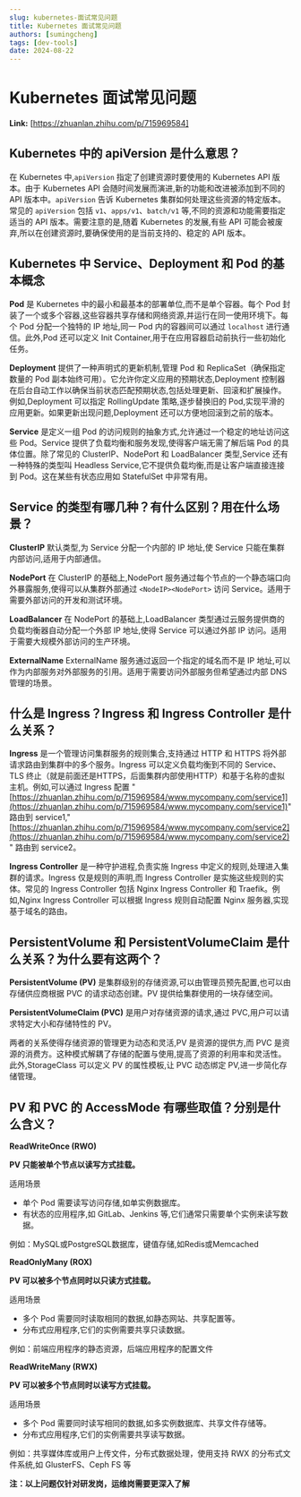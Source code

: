```yaml
---
slug: kubernetes-面试常见问题
title: Kubernetes 面试常见问题
authors: [sumingcheng]
tags: [dev-tools]
date: 2024-08-22
---
```


# Kubernetes 面试常见问题



 **Link:** [https://zhuanlan.zhihu.com/p/715969584]

## Kubernetes 中的 apiVersion 是什么意思？  

在 Kubernetes 中,`apiVersion` 指定了创建资源时要使用的 Kubernetes API 版本。由于 Kubernetes API 会随时间发展而演进,新的功能和改进被添加到不同的 API 版本中。`apiVersion` 告诉 Kubernetes 集群如何处理这些资源的特定版本。常见的 `apiVersion` 包括 `v1`、`apps/v1`、`batch/v1` 等,不同的资源和功能需要指定适当的 API 版本。需要注意的是,随着 Kubernetes 的发展,有些 API 可能会被废弃,所以在创建资源时,要确保使用的是当前支持的、稳定的 API 版本。

## Kubernetes 中 Service、Deployment 和 Pod 的基本概念  

**Pod** 是 Kubernetes 中的最小和最基本的部署单位,而不是单个容器。每个 Pod 封装了一个或多个容器,这些容器共享存储和网络资源,并运行在同一使用环境下。每个 Pod 分配一个独特的 IP 地址,同一 Pod 内的容器间可以通过 `localhost` 进行通信。此外,Pod 还可以定义 Init Container,用于在应用容器启动前执行一些初始化任务。

**Deployment** 提供了一种声明式的更新机制,管理 Pod 和 ReplicaSet（确保指定数量的 Pod 副本始终可用）。它允许你定义应用的预期状态,Deployment 控制器在后台自动工作以确保当前状态匹配预期状态,包括处理更新、回滚和扩展操作。例如,Deployment 可以指定 RollingUpdate 策略,逐步替换旧的 Pod,实现平滑的应用更新。如果更新出现问题,Deployment 还可以方便地回滚到之前的版本。

**Service** 是定义一组 Pod 的访问规则的抽象方式,允许通过一个稳定的地址访问这些 Pod。Service 提供了负载均衡和服务发现,使得客户端无需了解后端 Pod 的具体位置。除了常见的 ClusterIP、NodePort 和 LoadBalancer 类型,Service 还有一种特殊的类型叫 Headless Service,它不提供负载均衡,而是让客户端直接连接到 Pod。这在某些有状态应用如 StatefulSet 中非常有用。

## Service 的类型有哪几种？有什么区别？用在什么场景？  

**ClusterIP** 默认类型,为 Service 分配一个内部的 IP 地址,使 Service 只能在集群内部访问,适用于内部通信。

**NodePort** 在 ClusterIP 的基础上,NodePort 服务通过每个节点的一个静态端口向外暴露服务,使得可以从集群外部通过 `<NodeIP><NodePort>` 访问 Service。适用于需要外部访问的开发和测试环境。

**LoadBalancer** 在 NodePort 的基础上,LoadBalancer 类型通过云服务提供商的负载均衡器自动分配一个外部 IP 地址,使得 Service 可以通过外部 IP 访问。适用于需要大规模外部访问的生产环境。

**ExternalName** ExternalName 服务通过返回一个指定的域名而不是 IP 地址,可以作为内部服务对外部服务的引用。适用于需要访问外部服务但希望通过内部 DNS 管理的场景。

## 什么是 Ingress？Ingress 和 Ingress Controller 是什么关系？  

**Ingress** 是一个管理访问集群服务的规则集合,支持通过 HTTP 和 HTTPS 将外部请求路由到集群中的多个服务。Ingress 可以定义负载均衡到不同的 Service、TLS 终止（就是前面还是HTTPS，后面集群内部使用HTTP）和基于名称的虚拟主机。例如,可以通过 Ingress 配置 "[https://zhuanlan.zhihu.com/p/715969584/www.mycompany.com/service1](https://zhuanlan.zhihu.com/p/715969584/www.mycompany.com/service1)" 路由到 service1,"[https://zhuanlan.zhihu.com/p/715969584/www.mycompany.com/service2](https://zhuanlan.zhihu.com/p/715969584/www.mycompany.com/service2)" 路由到 service2。

**Ingress Controller** 是一种守护进程,负责实施 Ingress 中定义的规则,处理进入集群的请求。Ingress 仅是规则的声明,而 Ingress Controller 是实施这些规则的实体。常见的 Ingress Controller 包括 Nginx Ingress Controller 和 Traefik。例如,Nginx Ingress Controller 可以根据 Ingress 规则自动配置 Nginx 服务器,实现基于域名的路由。

## PersistentVolume 和 PersistentVolumeClaim 是什么关系？为什么要有这两个？  

**PersistentVolume (PV)** 是集群级别的存储资源,可以由管理员预先配置,也可以由存储供应商根据 PVC 的请求动态创建。PV 提供给集群使用的一块存储空间。

**PersistentVolumeClaim (PVC)** 是用户对存储资源的请求,通过 PVC,用户可以请求特定大小和存储特性的 PV。

两者的关系使得存储资源的管理更为动态和灵活,PV 是资源的提供方,而 PVC 是资源的消费方。这种模式解耦了存储的配置与使用,提高了资源的利用率和灵活性。此外,StorageClass 可以定义 PV 的属性模板,让 PVC 动态绑定 PV,进一步简化存储管理。

## PV 和 PVC 的 AccessMode 有哪些取值？分别是什么含义？  

**ReadWriteOnce (RWO)**

**PV 只能被单个节点以读写方式挂载。**

适用场景

* 单个 Pod 需要读写访问存储,如单实例数据库。
* 有状态的应用程序,如 GitLab、Jenkins 等,它们通常只需要单个实例来读写数据。

例如：MySQL或PostgreSQL数据库，键值存储,如Redis或Memcached

**ReadOnlyMany (ROX)**

**PV 可以被多个节点同时以只读方式挂载。**

适用场景

* 多个 Pod 需要同时读取相同的数据,如静态网站、共享配置等。
* 分布式应用程序,它们的实例需要共享只读数据。

例如：前端应用程序的静态资源，后端应用程序的配置文件

**ReadWriteMany (RWX)**

**PV 可以被多个节点同时以读写方式挂载。**

适用场景

* 多个 Pod 需要同时读写相同的数据,如多实例数据库、共享文件存储等。
* 分布式应用程序,它们的实例需要共享读写数据。

例如：共享媒体库或用户上传文件，分布式数据处理，使用支持 RWX 的分布式文件系统,如 GlusterFS、Ceph FS 等

  


**注：以上问题仅针对研发岗，运维岗需要更深入了解**